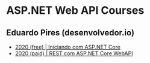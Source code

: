 # ASP.NET Web API Courses

## Eduardo Pires (desenvolvedor.io)

- [2020 (free) | Iniciando com ASP.NET Core](https://desenvolvedor.io/curso/iniciando-com-asp-net-core)
- [2020 (paid) | REST com ASP.NET Core WebAPI](https://desenvolvedor.io/curso/rest-com-asp-net-core-webapi)